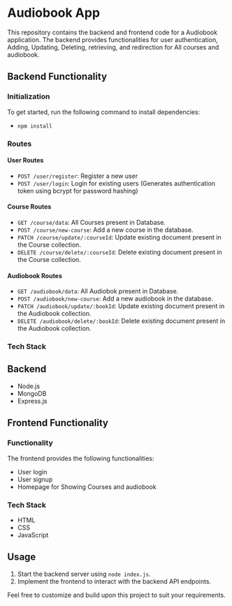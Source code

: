 # Audiobook App 

This repository contains the backend and frontend code for a Audiobook application. 
The backend provides functionalities for user authentication, Adding, Updating, Deleting, retrieving, and redirection for All courses and audiobook.

## Backend Functionality

### Initialization
To get started, run the following command to install dependencies:
 - `npm install`
 
### Routes

#### User Routes
- `POST /user/register`: Register a new user
- `POST /user/login`: Login for existing users (Generates authentication token using bcrypt for password hashing)

#### Course Routes
- `GET /course/data`: All Courses present in Database.
- `POST /course/new-course`: Add a new course in the database.
- `PATCH /course/update/:courseId`: Update existing document present in the Course collection.
- `DELETE /course/delete/:courseId`: Delete existing document present in the Course collection.

#### Audiobook Routes
- `GET /audiobook/data`: All Audiobok present in Database.
- `POST /audiobook/new-course`: Add a new audiobook in the database.
- `PATCH /audiobook/update/:bookId`: Update existing document present in the Audiobook collection.
- `DELETE /audiobook/delete/:bookId`: Delete existing document present in the Audiobook collection.


### Tech Stack

## Backend
- Node.js
- MongoDB
- Express.js

## Frontend Functionality

### Functionality
The frontend provides the following functionalities:
- User login
- User signup
- Homepage for Showing Courses and audiobook

### Tech Stack
- HTML
- CSS
- JavaScript

## Usage
1. Start the backend server using `node index.js`.
2. Implement the frontend to interact with the backend API endpoints.

Feel free to customize and build upon this project to suit your requirements.

